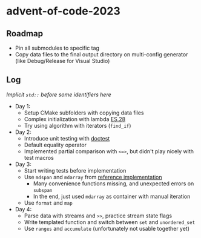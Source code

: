 # advent-of-code-2023

## Roadmap

- Pin all submodules to specific tag
- Copy data files to the final output directory on multi-config generator (like Debug/Release for Visual Studio)

## Log

_Implicit `std::` before some identifiers here_

- Day 1:
  - Setup CMake subfolders with copying data files
  - Complex initialization with lambda [ES.28](http://isocpp.github.io/CppCoreGuidelines/CppCoreGuidelines#Res-lambda-init)
  - Try using algorithm with iterators (`find_if`)
- Day 2:
  - Introduce unit testing with [doctest](https://github.com/doctest/doctest)
  - Default equality operator
  - Implemented partial comparison with `<=>`, but didn't play nicely with test macros
- Day 3:
  - Start writing tests before implementation
  - Use `mdspan` and `mdarray` from [reference implementation](https://github.com/kokkos/mdspan)
    - Many convenience functions missing, and unexpected errors on `subspan`
    - In the end, just used `mdarray` as container with manual iteration
  - Use `format` and `map`
- Day 4:
  - Parse data with streams and `>>`, practice stream state flags
  - Write templated function and switch between `set` and `unordered_set`
  - Use `ranges` and `accumulate` (unfortunately not usable together yet)
